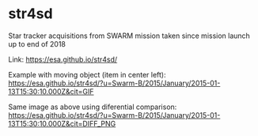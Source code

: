 # str4sd
Star tracker acquisitions from SWARM mission taken since mission launch up to end of 2018

Link: https://esa.github.io/str4sd/

Example with moving object (item in center left):
https://esa.github.io/str4sd/?u=Swarm-B/2015/January/2015-01-13T15:30:10.000Z&cit=GIF

Same image as above using diferential comparison:
https://esa.github.io/str4sd/?u=Swarm-B/2015/January/2015-01-13T15:30:10.000Z&cit=DIFF_PNG
